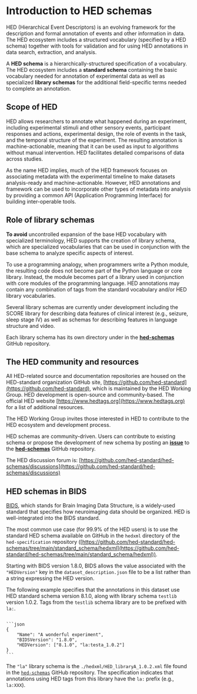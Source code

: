 # Introduction to HED schemas

HED (Hierarchical Event Descriptors) is an evolving framework for the description and
formal annotation of events and other information in data.
The HED ecosystem includes a structured vocabulary (specified by a HED schema)
together with tools for validation and for using HED annotations in data search, 
extraction, and analysis. 

A **HED schema** is a hierarchically-structured specification of a vocabulary.
The HED ecosystem includes a **standard schema** containing the basic vocabulary
needed for annotation of experimental data as well as specialized **library schemas** for
the additional field-specific terms needed to complete an annotation.

## Scope of HED 

HED allows researchers to annotate what happened during an 
experiment, including experimental stimuli and other sensory events, participant responses 
and actions, experimental design, the role of events in the task, and the temporal structure 
of the experiment. The resulting annotation is machine-actionable, meaning that it can be 
used as input to algorithms without manual intervention. HED facilitates detailed comparisons
of data across studies.

As the name HED implies, much of the HED framework focuses on
associating metadata with the experimental timeline to make datasets analysis-ready and
machine-actionable. However, HED annotations and framework can be used to incorporate 
other types of metadata into analysis by providing a common API (Application Programming 
Interface) for building inter-operable tools. 

## Role of library schemas

**To avoid** uncontrolled expansion of the base HED vocabulary with specialized terminology, 
HED supports the creation of library schema, which are specialized vocabularies that can
be used in conjunction with the base schema to analyze specific aspects of interest.

To use a programming analogy, when programmers write a Python module, the resulting code 
does not become part of the Python language or core library. Instead, the module becomes 
part of a library used in conjunction with core modules of the programming language. 
HED annotations may contain any combination of tags from the standard vocabulary and/or
HED library vocabularies.

Several library schemas are currently under development including the SCORE library
for describing data features of clinical interest (e.g., seizure, sleep stage IV) as
well as schemas for describing features in language structure and video.

Each library schema has its own directory under in the 
[**hed-schemas**](https://github.com/hed-standard/hed-schemas) GitHub repository.

## The HED community and resources

All HED-related source and documentation repositories are housed on the HED-standard 
organization GitHub site, [https://github.com/hed-standard](https://github.com/hed-standard),
which is maintained by the HED Working Group. HED development is open-source and
community-based. The official HED website [https://www.hedtags.org](https://www.hedtags.org)
for a list of additional resources. 

The HED Working Group invites those interested in HED to contribute to the HED ecosystem and development process.

HED schemas are community-driven. Users can contribute to existing schema or
propose the development of new schema by posting an
[**issue**](https://github.com/hed-standard/hed-schemas/issues) to the 
[**hed-schemas**](https://github.com/hed-standard/hed-schemas) GitHub repository.

The HED discussion forum is:
[https://github.com/hed-standard/hed-schemas/discussions](https://github.com/hed-standard/hed-schemas/discussions) 


## HED schemas in BIDS

[BIDS](https://bids.neuroimaging.io/), which stands for Brain Imaging Data Structure,
is a widely-used standard that specifies how neuroimaging data should be organized.
HED is well-integrated into the BIDS standard.

The most common use case (for 99.9% of the HED users) is to use the standard 
HED schema available on GitHub in the `hedxml` directory of the `hed-specification` repository 
([https://github.com/hed-standard/hed-schemas/tree/main/standard_schema/hedxml](https://github.com/hed-standard/hed-schemas/tree/main/standard_schema/hedxml)).

Starting with BIDS version 1.8.0, BIDS allows the value associated with the
`"HEDVersion"` key in the `dataset_description.json` file to be a list rather 
than a string expressing the HED version. 

The following example specifies that the annotations in this dataset use HED standard schema
version 8.1.0, along with library schema `testlib` version 1.0.2.
Tags from the `testlib` schema library are to be prefixed with `la:`.


`````{admonition} **Example:** Proposed specification of library schema in BIDS.

```json
{
    "Name": "A wonderful experiment",
    "BIDSVersion": "1.8.0",
    "HEDVersion": ["8.1.0", "la:testa_1.0.2"]
}
```
`````

The `"la"` library schema is the `./hedxml/HED_libraryA_1.0.2.xml` file found in the
[`hed-schemas`](https://github.com/hed-standard/hed-schemas) GitHub repository.
The specification indicates that annotations using HED tags from this library 
have the `la:` prefix (e.g., `la:XXX`). 

